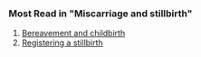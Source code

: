 ###  Most Read in "Miscarriage and stillbirth"

  1. [ Bereavement and childbirth ](/en/birth-family-relationships/miscarriage-and-stillbirth/bereavement-and-childbirth/)
  2. [ Registering a stillbirth ](/en/birth-family-relationships/miscarriage-and-stillbirth/registering-stillbirth/)
